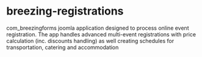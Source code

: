 # breezing-registrations
com_breezingforms joomla application designed to process online event registration. The app handles advanced multi-event registrations with price calculation (inc. discounts handling) as well creating schedules for transportation, catering and accommodation
